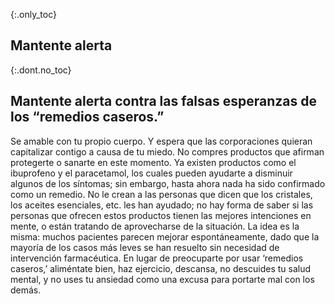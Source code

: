 {:.only_toc}
## Mantente alerta

{:.dont.no_toc}
## Mantente alerta contra las falsas esperanzas de los “remedios caseros.”

Se amable con tu propio cuerpo. Y espera que las corporaciones quieran capitalizar contigo a causa de tu miedo. No compres productos que afirman protegerte o sanarte en este momento. Ya existen productos como el ibuprofeno y el paracetamol, los cuales pueden ayudarte a disminuir algunos de los síntomas; sin embargo, hasta ahora nada ha sido confirmado como un remedio. No le crean a las personas que dicen que los cristales, los aceites esenciales, etc. les han ayudado; no hay forma de saber si las personas que ofrecen estos productos tienen las mejores intenciones en mente, o están tratando de aprovecharse de la situación. La idea es la misma: muchos pacientes parecen mejorar espontáneamente, dado que la mayoría de los casos más leves se han resuelto sin necesidad de intervención farmacéutica. En lugar de preocuparte por usar ‘remedios caseros,’ aliméntate bien, haz ejercicio, descansa, no descuides tu salud mental, y no uses tu ansiedad como una excusa para portarte mal con los demás.
